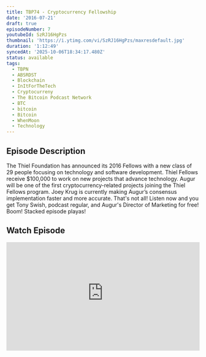 ```yaml
---
title: TBP74 - Cryptocurrency Fellowship
date: '2016-07-21'
draft: true
episodeNumber: 7
youtubeId: SzRJ16HgPzs
thumbnail: 'https://i.ytimg.com/vi/SzRJ16HgPzs/maxresdefault.jpg'
duration: '1:12:49'
syncedAt: '2025-10-06T18:34:17.480Z'
status: available
tags:
  - TBPN
  - ABSRDST
  - Blockchain
  - InItForTheTech
  - Cryptocurreny
  - The Bitcoin Podcast Network
  - BTC
  - bitcoin
  - Bitcoin
  - WhenMoon
  - Technology
---
```

## Episode Description

The Thiel Foundation has announced its 2016 Fellows with a new class of 29 people focusing on technology and software development. Thiel Fellows receive $100,000 to work on new projects that advance technology. Augur will be one of the first cryptocurrency-related projects joining the Thiel Fellows program. Joey Krug is currently making Augur’s consensus implementation faster and more accurate. That's not all! Listen now and you get Tony Swish, podcast regular, and Augur's Director of Marketing for free! Boom! Stacked episode playas!

## Watch Episode

<div style="position: relative; padding-bottom: 56.25%; height: 0; overflow: hidden;">
  <iframe
    src="https://www.youtube-nocookie.com/embed/SzRJ16HgPzs"
    style="position: absolute; top: 0; left: 0; width: 100%; height: 100%;"
    frameborder="0"
    allow="accelerometer; autoplay; clipboard-write; encrypted-media; gyroscope; picture-in-picture"
    allowfullscreen
  ></iframe>
</div>

